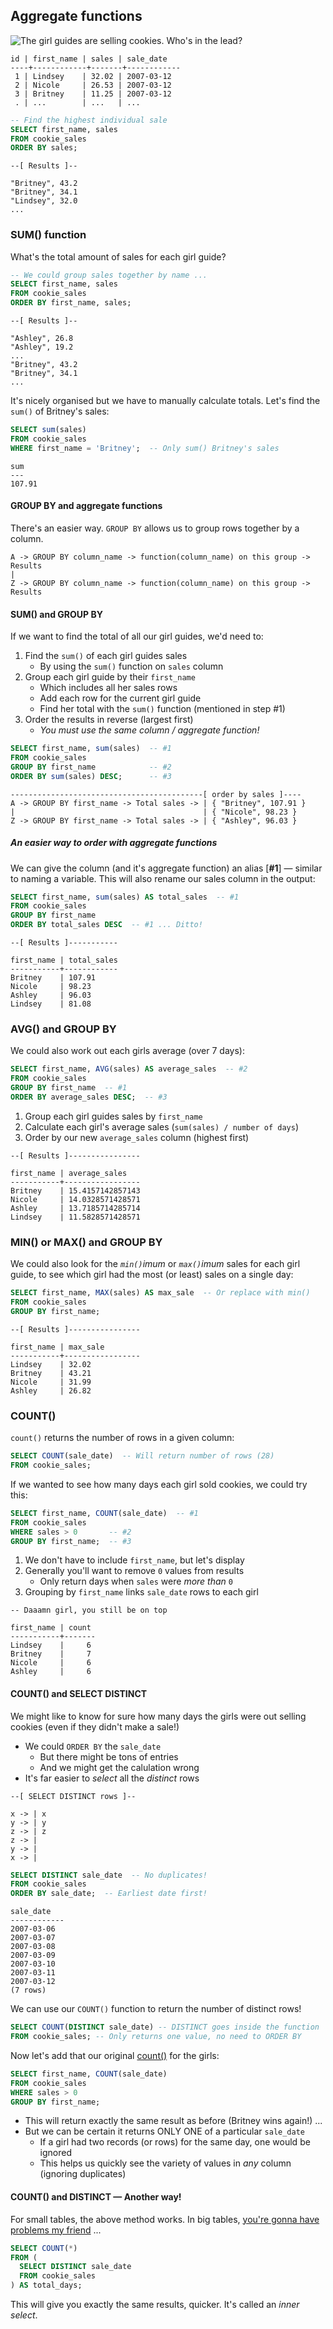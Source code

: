  ## Aggregate functions

![The girl guides are selling cookies. Who's in the lead?](./img/cookies.jpg)

```text
id | first_name | sales | sale_date  
----+------------+-------+------------
 1 | Lindsey    | 32.02 | 2007-03-12
 2 | Nicole     | 26.53 | 2007-03-12
 3 | Britney    | 11.25 | 2007-03-12
 . | ...        | ...   | ...
```
```sql
-- Find the highest individual sale
SELECT first_name, sales
FROM cookie_sales
ORDER BY sales;
```
```text
--[ Results ]--

"Britney", 43.2
"Britney", 34.1
"Lindsey", 32.0
...
```

### SUM() function

What's the total amount of sales for each girl guide?

```sql
-- We could group sales together by name ...
SELECT first_name, sales
FROM cookie_sales
ORDER BY first_name, sales;
```
```text
--[ Results ]--

"Ashley", 26.8
"Ashley", 19.2
...
"Britney", 43.2
"Britney", 34.1
...
```

It's nicely organised but we have to manually calculate totals. Let's find the `sum()` of Britney's sales:

```sql
SELECT sum(sales)
FROM cookie_sales
WHERE first_name = 'Britney';  -- Only sum() Britney's sales
```
```text
sum
---
107.91
```

#### GROUP BY and aggregate functions

There's an easier way. `GROUP BY` allows us to group rows together by a column.

```text
A -> GROUP BY column_name -> function(column_name) on this group -> Results
|
Z -> GROUP BY column_name -> function(column_name) on this group -> Results
```


#### SUM() and GROUP BY

If we want to find the total of all our girl guides, we'd need to:

1. Find the `sum()` of each girl guides sales
    + By using the `sum()` function on `sales` column
2. Group each girl guide by their `first_name`
    + Which includes all her sales rows
    + Add each row for the current girl guide
    + Find her total with the `sum()` function (mentioned in step #1)
3. Order the results in reverse (largest first)
    + <i>You must use the same column / aggregate function!</i>

```sql
SELECT first_name, sum(sales)  -- #1
FROM cookie_sales
GROUP BY first_name            -- #2
ORDER BY sum(sales) DESC;      -- #3
```
```text
-------------------------------------------[ order by sales ]----
A -> GROUP BY first_name -> Total sales -> | { "Britney", 107.91 }
|                                          | { "Nicole", 98.23 }
Z -> GROUP BY first_name -> Total sales -> | { "Ashley", 96.03 }  
```  

##### An easier way to order with aggregate functions

We can give the column (and it's aggregate function) an alias [**#1**] — similar to naming a variable. This will also rename our sales column in the output:

```sql
SELECT first_name, sum(sales) AS total_sales  -- #1
FROM cookie_sales
GROUP BY first_name
ORDER BY total_sales DESC  -- #1 ... Ditto!
```
```text
--[ Results ]-----------

first_name | total_sales
-----------+------------
Britney    | 107.91
Nicole     | 98.23
Ashley     | 96.03
Lindsey    | 81.08
```


### AVG() and GROUP BY

We could also work out each girls average (over 7 days):

```sql
SELECT first_name, AVG(sales) AS average_sales  -- #2
FROM cookie_sales
GROUP BY first_name  -- #1
ORDER BY average_sales DESC;  -- #3
```

1. Group each girl guides sales by `first_name`
2. Calculate each girl's average sales (`sum(sales) / number of days`)
3. Order by our new `average_sales` column (highest first)


```text
--[ Results ]----------------

first_name | average_sales
-----------+-----------------
Britney    | 15.4157142857143
Nicole     | 14.0328571428571
Ashley     | 13.7185714285714
Lindsey    | 11.5828571428571
```


### MIN() or MAX() and GROUP BY

We could also look for the _`min()`imum_ or _`max()`imum_ sales for each girl guide, to see which girl had the most (or least) sales on a single day:

```sql
SELECT first_name, MAX(sales) AS max_sale  -- Or replace with min()
FROM cookie_sales
GROUP BY first_name;
```
```text
--[ Results ]----------------

first_name | max_sale
-----------+-----------------
Lindsey    | 32.02
Britney    | 43.21
Nicole     | 31.99
Ashley     | 26.82
```

### COUNT()

`count()` returns the number of rows in a given column:

```sql
SELECT COUNT(sale_date)  -- Will return number of rows (28)
FROM cookie_sales;
```

If we wanted to see how many days each girl sold cookies, we could try this:

```sql
SELECT first_name, COUNT(sale_date)  -- #1
FROM cookie_sales
WHERE sales > 0       -- #2
GROUP BY first_name;  -- #3
```

1. We don't have to include `first_name`, but let's display
2. Generally you'll want to remove `0` values from results
    + Only return days when `sales` were _more than_ `0`
3. Grouping by `first_name` links `sale_date` rows to each girl

```text
-- Daaamn girl, you still be on top

first_name | count
-----------+-------
Lindsey    |     6
Britney    |     7
Nicole     |     6
Ashley     |     6
```

#### COUNT() and SELECT DISTINCT

We might like to know for sure how many days the girls were out selling cookies (even if they didn't make a sale!)

- We could `ORDER BY` the `sale_date`
    + But there might be tons of entries
    + And we might get the calulation wrong
- It's far easier to _select_ all the _distinct_ rows


```text
--[ SELECT DISTINCT rows ]--

x -> | x
y -> | y
z -> | z
z -> |
y -> |
x -> |
```

```sql
SELECT DISTINCT sale_date  -- No duplicates!
FROM cookie_sales          
ORDER BY sale_date;  -- Earliest date first!
```
```text
sale_date  
------------
2007-03-06
2007-03-07
2007-03-08
2007-03-09
2007-03-10
2007-03-11
2007-03-12
(7 rows)
```

We can use our `COUNT()` function to return the number of distinct rows!

```sql
SELECT COUNT(DISTINCT sale_date) -- DISTINCT goes inside the function
FROM cookie_sales; -- Only returns one value, no need to ORDER BY
```

Now let's add that our original [count()](#count) for the girls:

```sql
SELECT first_name, COUNT(sale_date)
FROM cookie_sales
WHERE sales > 0
GROUP BY first_name;
```

- This will return exactly the same result as before (Britney wins again!) ...
- But we can be certain it returns ONLY ONE of a particular `sale_date`
    + If a girl had two records (or rows) for the same day, one would be ignored
    + This helps us quickly see the variety of values in _any_ column (ignoring duplicates)


#### COUNT() and DISTINCT — Another way!

For small tables, the above method works. In big tables, [you're gonna have problems my friend](https://stackoverflow.com/a/14732410) ...

```sql
SELECT COUNT(*)
FROM (
  SELECT DISTINCT sale_date
  FROM cookie_sales
) AS total_days;
```

This will give you exactly the same results, quicker. It's called an _inner select_.
